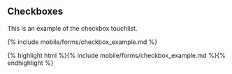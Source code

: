 <h2 class="section-subtitle">Checkboxes <span class='candidate'></span></h2>
<p>This is an example of the checkbox touchlist.</p>

{% include mobile/forms/checkbox_example.md %}

<div class="doc-content j-code">
    {% highlight html %}{% include mobile/forms/checkbox_example.md %}{% endhighlight %}
</div>
